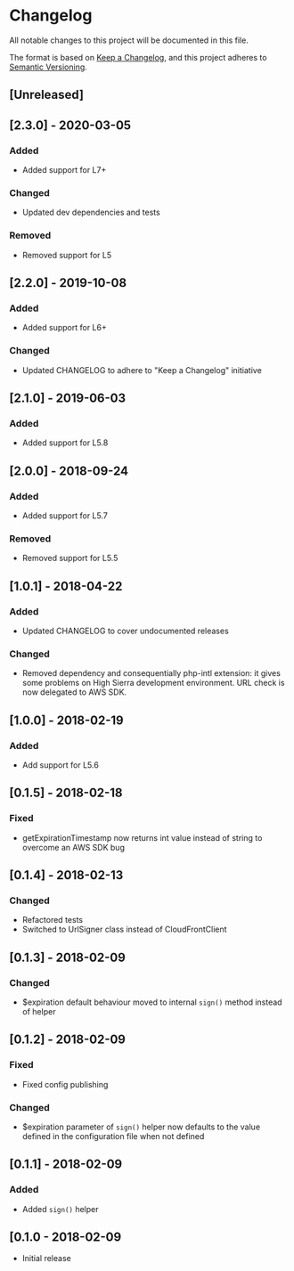 # Changelog

All notable changes to this project will be documented in this file.

The format is based on [Keep a Changelog](https://keepachangelog.com/en/1.0.0/),
and this project adheres to [Semantic Versioning](https://semver.org/spec/v2.0.0.html).

## [Unreleased]

## [2.3.0] - 2020-03-05

### Added

- Added support for L7+

### Changed

- Updated dev dependencies and tests

### Removed

- Removed support for L5

## [2.2.0] - 2019-10-08

### Added

- Added support for L6+

### Changed

- Updated CHANGELOG to adhere to "Keep a Changelog" initiative

## [2.1.0] - 2019-06-03

### Added

- Added support for L5.8

## [2.0.0] - 2018-09-24

### Added

- Added support for L5.7

### Removed

- Removed support for L5.5

## [1.0.1] - 2018-04-22

### Added

- Updated CHANGELOG to cover undocumented releases

### Changed

- Removed dependency and consequentially php-intl extension: it gives some problems on High Sierra development environment. URL check is now delegated to AWS SDK.

## [1.0.0] - 2018-02-19

### Added

- Add support for L5.6

## [0.1.5] - 2018-02-18

### Fixed

- getExpirationTimestamp now returns int value instead of string to overcome an AWS SDK bug

## [0.1.4] - 2018-02-13

### Changed

- Refactored tests
- Switched to UrlSigner class instead of CloudFrontClient

## [0.1.3] - 2018-02-09

### Changed

- \$expiration default behaviour moved to internal `sign()` method instead of helper

## [0.1.2] - 2018-02-09

### Fixed

- Fixed config publishing

### Changed

- \$expiration parameter of `sign()` helper now defaults to the value defined in the configuration file when not defined

## [0.1.1] - 2018-02-09

### Added

- Added `sign()` helper

## [0.1.0 - 2018-02-09

- Initial release
